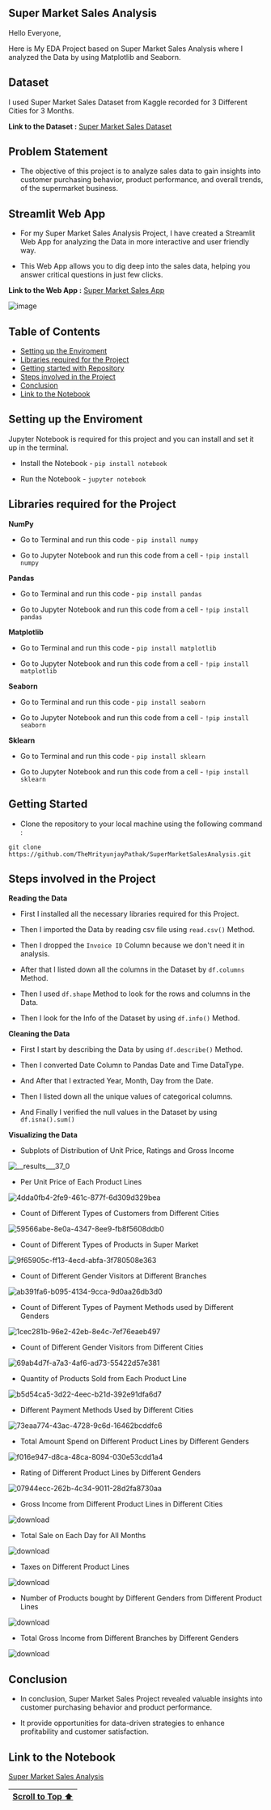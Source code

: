 ## Super Market Sales Analysis

Hello Everyone,

Here is My EDA Project based on Super Market Sales Analysis where I analyzed the Data by using Matplotlib and Seaborn.

## Dataset

I used Super Market Sales Dataset from Kaggle recorded for 3 Different Cities for 3 Months.

**Link to the Dataset :** [Super Market Sales Dataset](https://www.kaggle.com/datasets/aungpyaeap/supermarket-sales)

## Problem Statement

- The objective of this project is to analyze sales data to gain insights into customer purchasing behavior, product performance, and overall trends, of the supermarket business.

## Streamlit Web App

- For my Super Market Sales Analysis Project, I have created a Streamlit Web App for analyzing the Data in more interactive and user friendly way.

- This Web App allows you to dig deep into the sales data, helping you answer critical questions in just few clicks.

**Link to the Web App :** [Super Market Sales App](https://super-market-sales-analysis.streamlit.app/)

![image](https://github.com/TheMrityunjayPathak/SuperMarketSalesAnalysis/assets/123563634/764c0fc8-b5b3-4a55-980b-809e83d2ef60)

## Table of Contents

- [Setting up the Enviroment](#setting-up-the-enviroment)
- [Libraries required for the Project](#libraries-required-for-the-project)
- [Getting started with Repository](#getting-started)
- [Steps involved in the Project](#steps-involved-in-the-project)
- [Conclusion](#conclusion)
- [Link to the Notebook](#link-to-the-notebook)

## Setting up the Enviroment

Jupyter Notebook is required for this project and you can install and set it up in the terminal.

- Install the Notebook - `pip install notebook`

- Run the Notebook - `jupyter notebook`

## Libraries required for the Project

**NumPy**

- Go to Terminal and run this code - `pip install numpy`

- Go to Jupyter Notebook and run this code from a cell - `!pip install numpy`

**Pandas**

- Go to Terminal and run this code - `pip install pandas`

- Go to Jupyter Notebook and run this code from a cell - `!pip install pandas`

**Matplotlib**

- Go to Terminal and run this code - `pip install matplotlib`

- Go to Jupyter Notebook and run this code from a cell - `!pip install matplotlib`

**Seaborn**

- Go to Terminal and run this code - `pip install seaborn`

- Go to Jupyter Notebook and run this code from a cell - `!pip install seaborn`

**Sklearn**

- Go to Terminal and run this code - `pip install sklearn`

- Go to Jupyter Notebook and run this code from a cell - `!pip install sklearn`

## Getting Started

- Clone the repository to your local machine using the following command :
```
git clone https://github.com/TheMrityunjayPathak/SuperMarketSalesAnalysis.git
```

## Steps involved in the Project

**Reading the Data**

- First I installed all the necessary libraries required for this Project.

- Then I imported the Data by reading csv file using `read.csv()` Method.

- Then I dropped the `Invoice ID` Column because we don't need it in analysis.

- After that I listed down all the columns in the Dataset by `df.columns` Method.

- Then I used `df.shape` Method to look for the rows and columns in the Data.

- Then I look for the Info of the Dataset by using `df.info()` Method.

**Cleaning the Data**

- First I start by describing the Data by using `df.describe()` Method.

- Then I converted Date Column to Pandas Date and Time DataType.

- And After that I extracted Year, Month, Day from the Date.

- Then I listed down all the unique values of categorical columns.

- And Finally I verified the null values in the Dataset by using `df.isna().sum()`

**Visualizing the Data**

- Subplots of Distribution of Unit Price, Ratings and Gross Income

![__results___37_0](https://github.com/TheMrityunjayPathak/SuperMarketSalesAnalysis/assets/123563634/c3c7bdf2-c531-4960-97b1-eadbe48a68bc)

- Per Unit Price of Each Product Lines

![4dda0fb4-2fe9-461c-877f-6d309d329bea](https://github.com/TheMrityunjayPathak/SuperMarketSalesAnalysis/assets/123563634/ec10388d-9019-4e82-91b4-8cc4af67067e)

- Count of Different Types of Customers from Different Cities

![59566abe-8e0a-4347-8ee9-fb8f5608ddb0](https://github.com/TheMrityunjayPathak/SuperMarketSalesAnalysis/assets/123563634/2e57f8b1-4c3a-4dd8-a727-aa30b5e82acb)

- Count of Different Types of Products in Super Market

![9f65905c-ff13-4ecd-abfa-3f780508e363](https://github.com/TheMrityunjayPathak/SuperMarketSalesAnalysis/assets/123563634/c1b32b30-345d-4322-90e2-8136ee4305e6)

- Count of Different Gender Visitors at Different Branches

![ab391fa6-b095-4134-9cca-9d0aa26db3d0](https://github.com/TheMrityunjayPathak/SuperMarketSalesAnalysis/assets/123563634/c5b8a7dc-b019-409f-a19a-094b2f237b7c)

- Count of Different Types of Payment Methods used by Different Genders

![1cec281b-96e2-42eb-8e4c-7ef76eaeb497](https://github.com/TheMrityunjayPathak/SuperMarketSalesAnalysis/assets/123563634/c112815d-9f15-4569-8f23-b23f5c8bb3c1)

- Count of Different Gender Visitors from Different Cities

![69ab4d7f-a7a3-4af6-ad73-55422d57e381](https://github.com/TheMrityunjayPathak/SuperMarketSalesAnalysis/assets/123563634/bf804002-0553-4a6e-94da-92299ff4109d)

- Quantity of Products Sold from Each Product Line

![b5d54ca5-3d22-4eec-b21d-392e91dfa6d7](https://github.com/TheMrityunjayPathak/SuperMarketSalesAnalysis/assets/123563634/f564c16b-2bbc-46f8-b244-46412949a702)

- Different Payment Methods Used by Different Cities

![73eaa774-43ac-4728-9c6d-16462bcddfc6](https://github.com/TheMrityunjayPathak/SuperMarketSalesAnalysis/assets/123563634/ac310f2c-943d-4d24-82cb-d9f4b302b2ce)

- Total Amount Spend on Different Product Lines by Different Genders

![f016e947-d8ca-48ca-8094-030e53cdd1a4](https://github.com/TheMrityunjayPathak/SuperMarketSalesAnalysis/assets/123563634/40cf5aa8-705b-49c3-94a2-9e1ada613654)

- Rating of Different Product Lines by Different Genders

![07944ecc-262b-4c34-9011-28d2fa8730aa](https://github.com/TheMrityunjayPathak/SuperMarketSalesAnalysis/assets/123563634/bb5d3c8e-d440-4675-92d6-ff40d7df678e)

- Gross Income from Different Product Lines in Different Cities

![download](https://github.com/TheMrityunjayPathak/SuperMarketSalesAnalysis/assets/123563634/2a1a88fe-38c5-44e0-a73c-d12f62787de4)

- Total Sale on Each Day for All Months

![download](https://github.com/TheMrityunjayPathak/SuperMarketSalesAnalysis/assets/123563634/a6a72f27-d5a4-4a28-ac85-ce501fd68ad3)

- Taxes on Different Product Lines

![download](https://github.com/TheMrityunjayPathak/SuperMarketSalesAnalysis/assets/123563634/9a8e2178-0468-4ad6-b249-1889480dbddf)

- Number of Products bought by Different Genders from Different Product Lines

![download](https://github.com/TheMrityunjayPathak/SuperMarketSalesAnalysis/assets/123563634/6d6152fe-f3c4-496d-8aa7-0fab163d9179)

- Total Gross Income from Different Branches by Different Genders

![download](https://github.com/TheMrityunjayPathak/SuperMarketSalesAnalysis/assets/123563634/8f22c567-caa7-46eb-b38e-d21fa3ea488a)

## Conclusion

- In conclusion, Super Market Sales Project revealed valuable insights into customer purchasing behavior and product performance.

- It provide opportunities for data-driven strategies to enhance profitability and customer satisfaction.

## Link to the Notebook

[Super Market Sales Analysis](https://www.kaggle.com/themrityunjaypathak/super-market-sales-analysis)

| [Scroll to Top ⬆️](#super-market-sales-analysis) |
|:---:|
